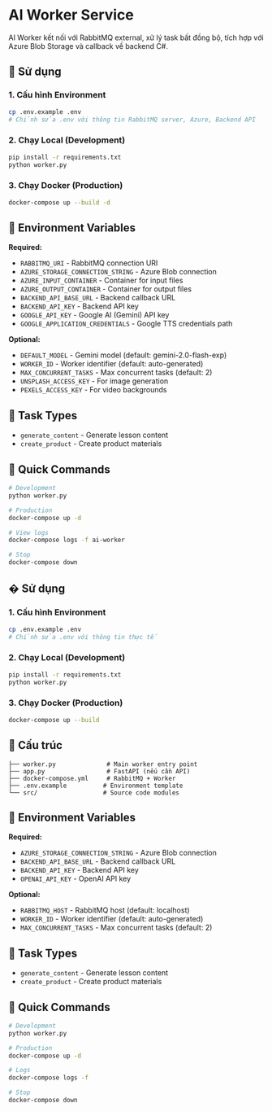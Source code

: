 # AI Worker Service

AI Worker kết nối với RabbitMQ external, xử lý task bất đồng bộ, tích hợp với Azure Blob Storage và callback về backend C#.

## 🚀 Sử dụng

### 1. Cấu hình Environment

```bash
cp .env.example .env
# Chỉnh sửa .env với thông tin RabbitMQ server, Azure, Backend API
```

### 2. Chạy Local (Development)

```bash
pip install -r requirements.txt
python worker.py
```

### 3. Chạy Docker (Production)

```bash
docker-compose up --build -d
```

## 🔧 Environment Variables

**Required:**

- `RABBITMQ_URI` - RabbitMQ connection URI
- `AZURE_STORAGE_CONNECTION_STRING` - Azure Blob connection
- `AZURE_INPUT_CONTAINER` - Container for input files
- `AZURE_OUTPUT_CONTAINER` - Container for output files
- `BACKEND_API_BASE_URL` - Backend callback URL
- `BACKEND_API_KEY` - Backend API key
- `GOOGLE_API_KEY` - Google AI (Gemini) API key
- `GOOGLE_APPLICATION_CREDENTIALS` - Google TTS credentials path

**Optional:**

- `DEFAULT_MODEL` - Gemini model (default: gemini-2.0-flash-exp)
- `WORKER_ID` - Worker identifier (default: auto-generated)
- `MAX_CONCURRENT_TASKS` - Max concurrent tasks (default: 2)
- `UNSPLASH_ACCESS_KEY` - For image generation
- `PEXELS_ACCESS_KEY` - For video backgrounds

## 📨 Task Types

- `generate_content` - Generate lesson content
- `create_product` - Create product materials

## 🎯 Quick Commands

```bash
# Development
python worker.py

# Production
docker-compose up -d

# View logs
docker-compose logs -f ai-worker

# Stop
docker-compose down
```

## � Sử dụng

### 1. Cấu hình Environment

```bash
cp .env.example .env
# Chỉnh sửa .env với thông tin thực tế
```

### 2. Chạy Local (Development)

```bash
pip install -r requirements.txt
python worker.py
```

### 3. Chạy Docker (Production)

```bash
docker-compose up --build
```

## 📁 Cấu trúc

```
├── worker.py              # Main worker entry point
├── app.py                 # FastAPI (nếu cần API)
├── docker-compose.yml     # RabbitMQ + Worker
├── .env.example          # Environment template
└── src/                  # Source code modules
```

## 🔧 Environment Variables

**Required:**

- `AZURE_STORAGE_CONNECTION_STRING` - Azure Blob connection
- `BACKEND_API_BASE_URL` - Backend callback URL
- `BACKEND_API_KEY` - Backend API key
- `OPENAI_API_KEY` - OpenAI API key

**Optional:**

- `RABBITMQ_HOST` - RabbitMQ host (default: localhost)
- `WORKER_ID` - Worker identifier (default: auto-generated)
- `MAX_CONCURRENT_TASKS` - Max concurrent tasks (default: 2)

## 📨 Task Types

- `generate_content` - Generate lesson content
- `create_product` - Create product materials

## 🎯 Quick Commands

```bash
# Development
python worker.py

# Production
docker-compose up -d

# Logs
docker-compose logs -f

# Stop
docker-compose down
```
